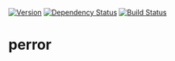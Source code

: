 [![Version](https://badge.fury.io/js/perror.png)](https://npmjs.org/package/perror)
[![Dependency Status](https://gemnasium.com/kolypto/nodejs-perror.png)](https://gemnasium.com/kolypto/nodejs-perror)
[![Build Status](https://travis-ci.org/kolypto/nodejs-perror.png?branch=master)](https://travis-ci.org/kolypto/nodejs-perror)

perror
======

